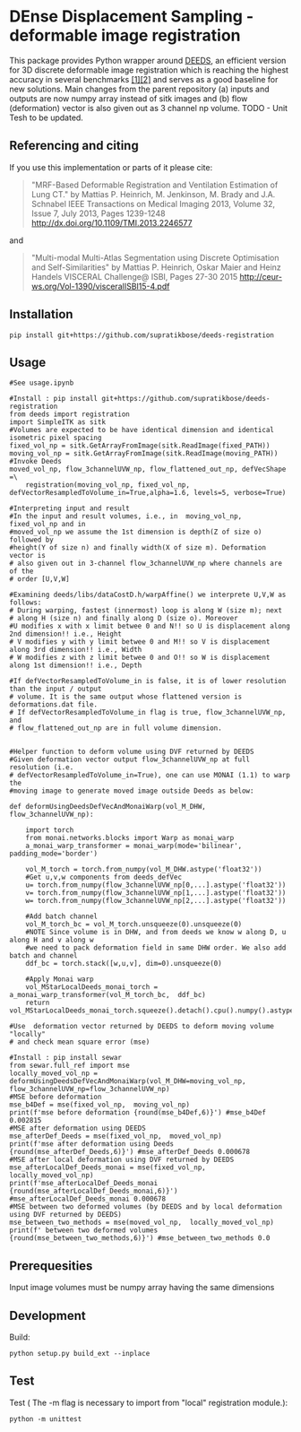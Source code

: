 # DEnse Displacement Sampling - deformable image registration

This package provides Python wrapper around [DEEDS](https://github.com/mattiaspaul/deedsBCV), an efficient version for 3D discrete deformable image registration which is reaching the highest accuracy in several benchmarks [[1]](https://pubmed.ncbi.nlm.nih.gov/27254856/)[[2]](https://arxiv.org/abs/2109.11572) and serves as a good baseline for new solutions. Main changes from the parent repository (a) inputs and outputs are now numpy array instead of sitk images and (b) flow (deformation) vector is also given out as 3 channel np volume. TODO - Unit Tesh to be updated.

## Referencing and citing
If you use this implementation or parts of it please cite:
 
>"MRF-Based Deformable Registration and Ventilation Estimation of Lung CT."
 by Mattias P. Heinrich, M. Jenkinson, M. Brady and J.A. Schnabel
 IEEE Transactions on Medical Imaging 2013, Volume 32, Issue 7, July 2013, Pages 1239-1248
 http://dx.doi.org/10.1109/TMI.2013.2246577
 
 and
 
>"Multi-modal Multi-Atlas Segmentation using Discrete Optimisation and Self-Similarities"
 by Mattias P. Heinrich, Oskar Maier and Heinz Handels
 VISCERAL Challenge@ ISBI, Pages 27-30 2015
 http://ceur-ws.org/Vol-1390/visceralISBI15-4.pdf
 
## Installation
```
pip install git+https://github.com/supratikbose/deeds-registration
```

## Usage
```
#See usage.ipynb

#Install : pip install git+https://github.com/supratikbose/deeds-registration
from deeds import registration
import SimpleITK as sitk
#Volumes are expected to be have identical dimension and identical isometric pixel spacing 
fixed_vol_np = sitk.GetArrayFromImage(sitk.ReadImage(fixed_PATH))
moving_vol_np = sitk.GetArrayFromImage(sitk.ReadImage(moving_PATH))
#Invoke Deeds
moved_vol_np, flow_3channelUVW_np, flow_flattened_out_np, defVecShape =\
    registration(moving_vol_np, fixed_vol_np, defVectorResampledToVolume_in=True,alpha=1.6, levels=5, verbose=True)

#Interpreting input and result
#In the input and result volumes, i.e., in  moving_vol_np, fixed_vol_np and in 
#moved_vol_np we assume the 1st dimension is depth(Z of size o) followed by 
#height(Y of size n) and finally width(X of size m). Deformation vector is 
# also given out in 3-channel flow_3channelUVW_np where channels are of the 
# order [U,V,W]

#Examining deeds/libs/dataCostD.h/warpAffine() we interprete U,V,W as follows:
# During warping, fastest (innermost) loop is along W (size m); next 
# along H (size n) and finally along D (size o). Moreover
#U modifies x with x limit betwee 0 and N!! so U is displacement along 2nd dimension!! i.e., Height
# V modifies y with y limit betwee 0 and M!! so V is displacement along 3rd dimension!! i.e., Width
# W modifies z with z limit betwee 0 and O!! so W is displacement along 1st dimension!! i.e., Depth

#If defVectorResampledToVolume_in is false, it is of lower resolution than the input / output 
# volume. It is the same output whose flattened version is deformations.dat file.
# If defVectorResampledToVolume_in flag is true, flow_3channelUVW_np, and 
# flow_flattened_out_np are in full volume dimension.


#Helper function to deform volume using DVF returned by DEEDS
#Given deformation vector output flow_3channelUVW_np at full resolution (i.e. 
# defVectorResampledToVolume_in=True), one can use MONAI (1.1) to warp the 
#moving image to generate moved image outside Deeds as below:

def deformUsingDeedsDefVecAndMonaiWarp(vol_M_DHW, flow_3channelUVW_np):

    import torch
    from monai.networks.blocks import Warp as monai_warp
    a_monai_warp_transformer = monai_warp(mode='bilinear', padding_mode='border')
    
    vol_M_torch = torch.from_numpy(vol_M_DHW.astype('float32'))
    #Get u,v,w components from deeds_defVec
    u= torch.from_numpy(flow_3channelUVW_np[0,...].astype('float32'))
    v= torch.from_numpy(flow_3channelUVW_np[1,...].astype('float32'))
    w= torch.from_numpy(flow_3channelUVW_np[2,...].astype('float32'))

    #Add batch channel
    vol_M_torch_bc = vol_M_torch.unsqueeze(0).unsqueeze(0)
    #NOTE Since volume is in DHW, and from deeds we know w along D, u along H and v along w 
    #we need to pack deformation field in same DHW order. We also add batch and channel
    ddf_bc = torch.stack([w,u,v], dim=0).unsqueeze(0)

    #Apply Monai warp
    vol_MStarLocalDeeds_monai_torch = a_monai_warp_transformer(vol_M_torch_bc,  ddf_bc)
    return vol_MStarLocalDeeds_monai_torch.squeeze().detach().cpu().numpy().astype('float')

#Use  deformation vector returned by DEEDS to deform moving volume "locally" 
# and check mean square error (mse)

#Install : pip install sewar
from sewar.full_ref import mse
locally_moved_vol_np = deformUsingDeedsDefVecAndMonaiWarp(vol_M_DHW=moving_vol_np, flow_3channelUVW_np=flow_3channelUVW_np)
#MSE before deformation
mse_b4Def = mse(fixed_vol_np,  moving_vol_np)
print(f'mse before deformation {round(mse_b4Def,6)}') #mse_b4Def 0.002815
#MSE after deformation using DEEDS
mse_afterDef_Deeds = mse(fixed_vol_np,  moved_vol_np)
print(f'mse after deformation using Deeds {round(mse_afterDef_Deeds,6)}') #mse_afterDef_Deeds 0.000678
#MSE after local deformation using DVF returned by DEEDS
mse_afterLocalDef_Deeds_monai = mse(fixed_vol_np,  locally_moved_vol_np)
print(f'mse_afterLocalDef_Deeds_monai {round(mse_afterLocalDef_Deeds_monai,6)}') #mse_afterLocalDef_Deeds_monai 0.000678
#MSE between two deformed volumes (by DEEDS and by local deformation using DVF returned by DEEDS)
mse_between_two_methods = mse(moved_vol_np,  locally_moved_vol_np)
print(f' between two deformed volumes {round(mse_between_two_methods,6)}') #mse_between_two_methods 0.0

```

## Prerequesities
Input image volumes must be numpy array having the same dimensions

## Development
Build:
```
python setup.py build_ext --inplace
```
## Test
Test ( The -m flag is necessary to  import from "local" registration module.):
```
python -m unittest 
```
